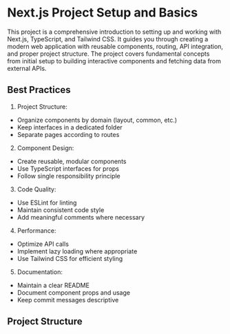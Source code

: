 # Next.js Project Setup and Basics

This project is a comprehensive introduction to setting up and working with Next.js, TypeScript, and Tailwind CSS. It guides you through creating a modern web application with reusable components, routing, API integration, and proper project structure. The project covers fundamental concepts from initial setup to building interactive components and fetching data from external APIs.

## Best Practices

1. Project Structure:
- Organize components by domain (layout, common, etc.)
- Keep interfaces in a dedicated folder
- Separate pages according to routes


2. Component Design:
- Create reusable, modular components
- Use TypeScript interfaces for props
- Follow single responsibility principle


3. Code Quality:
- Use ESLint for linting
- Maintain consistent code style
- Add meaningful comments where necessary


4. Performance:
- Optimize API calls
- Implement lazy loading where appropriate
- Use Tailwind CSS for efficient styling


5. Documentation:

- Maintain a clear README
- Document component props and usage
- Keep commit messages descriptive


## Project Structure
